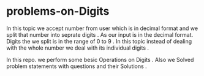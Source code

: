 # problems-on-Digits
In this topic we accept number from user which is in decimal format and we split that number into seprate digits . 
As our input is in the decimal format. Digits the we split is in the range of 0 to 9 . 
In this topic instead of dealing with the whole number we deal with its individual digits . 

In this repo. we perform some besic Operations on Digits  . 
Also we Solved problem statements with questions and their Solutions .

